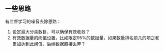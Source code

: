 ## 一些思路
有监督学习的噪音去除思路：
1. 设定最大分类数目，可以确保有效收敛？
2. 有效数据量的阈值设置，比如限定95%的数据量，如果数量排名前几的项之和累加达到此阈值，后续数据直接丢弃？
